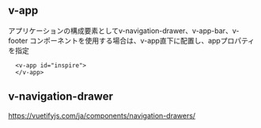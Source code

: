 ## v-app
アプリケーションの構成要素としてv-navigation-drawer、v-app-bar、v-footer
コンポーネントを使用する場合は、v-app直下に配置し、appプロパティを指定
```
  <v-app id="inspire">
  </v-app>
```

## v-navigation-drawer
https://vuetifyjs.com/ja/components/navigation-drawers/

